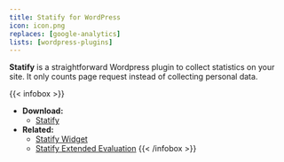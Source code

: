 ```yaml
---
title: Statify for WordPress
icon: icon.png
replaces: [google-analytics]
lists: [wordpress-plugins]
---
```


**Statify** is a straightforward Wordpress plugin to collect statistics on your site. It only counts page request instead of collecting personal data.

{{< infobox >}}
- **Download:** 
    - [Statify](https://wordpress.org/plugins/statify/#description)
- **Related:**
    - [Statify Widget](https://wordpress.org/plugins/statify-widget/)
    - [Statify Extended Evaluation](https://wordpress.org/plugins/extended-evaluation-for-statify/)
{{< /infobox >}}